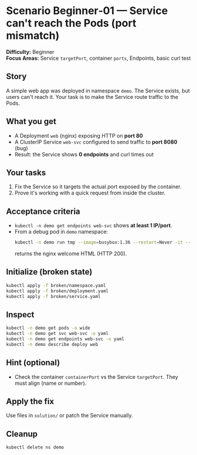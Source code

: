 # Scenario Beginner‑01 — Service can't reach the Pods (port mismatch)

**Difficulty:** Beginner  
**Focus Areas:** Service `targetPort`, container `ports`, Endpoints, basic curl test

## Story
A simple web app was deployed in namespace `demo`. The Service exists, but users can't reach it. Your task is to make the Service route traffic to the Pods.

## What you get
- A Deployment `web` (nginx) exposing HTTP on **port 80**
- A ClusterIP Service `web-svc` configured to send traffic to **port 8080** (bug)
- Result: the Service shows **0 endpoints** and curl times out

## Your tasks
1) Fix the Service so it targets the actual port exposed by the container.
2) Prove it's working with a quick request from inside the cluster.

## Acceptance criteria
- `kubectl -n demo get endpoints web-svc` shows **at least 1 IP/port**.
- From a debug pod in `demo` namespace:
  ```bash
  kubectl -n demo run tmp --image=busybox:1.36 --restart=Never -it -- wget -qO- http://web-svc
  ```
  returns the nginx welcome HTML (HTTP 200).

## Initialize (broken state)
```bash
kubectl apply -f broken/namespace.yaml
kubectl apply -f broken/deployment.yaml
kubectl apply -f broken/service.yaml
```

## Inspect
```bash
kubectl -n demo get pods -o wide
kubectl -n demo get svc web-svc -o yaml
kubectl -n demo get endpoints web-svc -o yaml
kubectl -n demo describe deploy web
```

## Hint (optional)
- Check the container `containerPort` vs the Service `targetPort`. They must align (name or number).

## Apply the fix
Use files in `solution/` or patch the Service manually.

## Cleanup
```bash
kubectl delete ns demo
```
